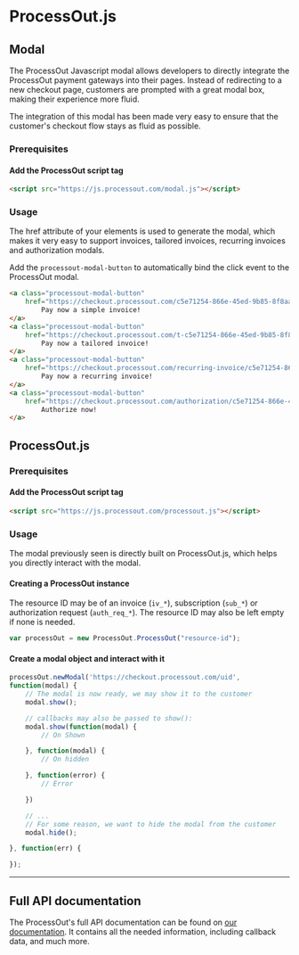 ProcessOut.js
=====================

Modal
----------------

The ProcessOut Javascript modal allows developers to directly integrate the ProcessOut
payment gateways into their pages. Instead of redirecting to a new checkout page,
customers are prompted with a great modal box, making their experience more
fluid.

The integration of this modal has been made very easy to ensure that the customer's
checkout flow stays as fluid as possible.

### Prerequisites

#### Add the ProcessOut script tag
``` html
<script src="https://js.processout.com/modal.js"></script>
```

### Usage

The href attribute of your elements is used to generate the modal, which makes
it very easy to support invoices, tailored invoices, recurring invoices
and authorization modals.

Add the `processout-modal-button` to automatically bind the click event to
the ProcessOut modal.

``` html
<a class="processout-modal-button"
	href="https://checkout.processout.com/c5e71254-866e-45ed-9b85-8f8aa7b6044d">
		Pay now a simple invoice!
</a>
<a class="processout-modal-button"
	href="https://checkout.processout.com/t-c5e71254-866e-45ed-9b85-8f8aa7b6044d">
		Pay now a tailored invoice!
</a>
<a class="processout-modal-button"
	href="https://checkout.processout.com/recurring-invoice/c5e71254-866e-45ed-9b85-8f8aa7b6044d">
		Pay now a recurring invoice!
</a>
<a class="processout-modal-button"
	href="https://checkout.processout.com/authorization/c5e71254-866e-45ed-9b85-8f8aa7b6044d/customers/c5e71254-866e-45ed-9b85-8f8aa7b6044d">
		Authorize now!
</a>
```

ProcessOut.js
-------------

### Prerequisites

#### Add the ProcessOut script tag
``` html
<script src="https://js.processout.com/processout.js"></script>
```

### Usage

The modal previously seen is directly built on ProcessOut.js, which helps you directly interact with the modal.

#### Creating a ProcessOut instance

The resource ID may be of an invoice (`iv_*`), subscription (`sub_*`) or authorization request (`auth_req_*`).
The resource ID may also be left empty if none is needed.

```js
var processOut = new ProcessOut.ProcessOut("resource-id");
```

#### Create a modal object and interact with it

```js
processOut.newModal('https://checkout.processout.com/uid',
function(modal) {
	// The modal is now ready, we may show it to the customer
	modal.show();

	// callbacks may also be passed to show():
	modal.show(function(modal) {
		// On Shown

	}, function(modal) {
		// On hidden

	}, function(error) {
		// Error

	})

	// ...
	// For some reason, we want to hide the modal from the customer
	modal.hide();

}, function(err) {

});
```

-------------------------

Full API documentation
----------------------

The ProcessOut's full API documentation can be found on [our documentation](https://docs.processout.com). It contains all the needed information, including callback data, and much more.
